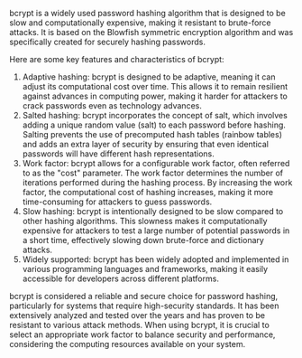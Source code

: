 bcrypt is a widely used password hashing algorithm that is designed to be slow and computationally expensive, making it resistant to brute-force attacks. It is based on the Blowfish symmetric encryption algorithm and was specifically created for securely hashing passwords.

Here are some key features and characteristics of bcrypt:

1.  Adaptive hashing: bcrypt is designed to be adaptive, meaning it can adjust its computational cost over time. This allows it to remain resilient against advances in computing power, making it harder for attackers to crack passwords even as technology advances.
2.  Salted hashing: bcrypt incorporates the concept of salt, which involves adding a unique random value (salt) to each password before hashing. Salting prevents the use of precomputed hash tables (rainbow tables) and adds an extra layer of security by ensuring that even identical passwords will have different hash representations.
3.  Work factor: bcrypt allows for a configurable work factor, often referred to as the "cost" parameter. The work factor determines the number of iterations performed during the hashing process. By increasing the work factor, the computational cost of hashing increases, making it more time-consuming for attackers to guess passwords.
4.  Slow hashing: bcrypt is intentionally designed to be slow compared to other hashing algorithms. This slowness makes it computationally expensive for attackers to test a large number of potential passwords in a short time, effectively slowing down brute-force and dictionary attacks.
5.  Widely supported: bcrypt has been widely adopted and implemented in various programming languages and frameworks, making it easily accessible for developers across different platforms.

bcrypt is considered a reliable and secure choice for password hashing, particularly for systems that require high-security standards. It has been extensively analyzed and tested over the years and has proven to be resistant to various attack methods. When using bcrypt, it is crucial to select an appropriate work factor to balance security and performance, considering the computing resources available on your system.